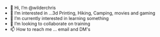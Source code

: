 - 👋 Hi, I’m @wilderchris
- 👀 I’m interested in ...3d Printing, Hiking, Camping, movies and gaming
- 🌱 I’m currently interested in learning something
- 💞️ I’m looking to collaborate on training 
- 📫 How to reach me ... email and DM's

<!---
wilderchris/wilderchris is a ✨ special ✨ repository because its `README.md` (this file) appears on your GitHub profile.
You can click the Preview link to take a look at your changes.
--->
